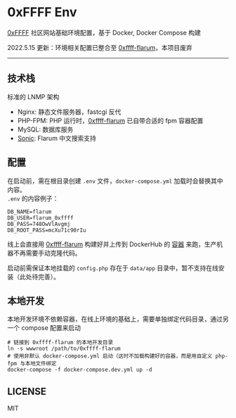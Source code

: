 # 0xFFFF Env
[0xFFFF](https://0xffff.one) 社区网站基础环境配置，基于 Docker, Docker Compose 构建

2022.5.15 更新：环境相关配置已整合至 [0xffff-flarum](https://github.com/0xffff-one/0xffff-flarum)，本项目废弃

---------

## 技术栈
标准的 LNMP 架构
* Nginx: 静态文件服务器，fastcgi 反代
* PHP-FPM: PHP 运行时，[0xffff-flarum](https://github.com/0xffff-one/0xffff-flarum) 已自带合适的 fpm 容器配置
* MySQL: 数据库服务
* [Sonic](https://github.com/ganuonglachanh/flarum-sonic): Flarum 中文搜索支持

## 配置
在启动前，需在根目录创建 `.env` 文件，`docker-compose.yml` 加载时会替换其中内容。  
`.env` 的内容例子：
```
DB_NAME=flarum
DB_USER=flarum_0xffff
DB_PASS=748OwVlAvgmj
DB_ROOT_PASS=mcXu71c90rIu
```

线上会直接用 [0xffff-flarum](https://github.com/0xffff-one/0xffff-flarum) 构建好并上传到 DockerHub 的 [容器](https://hub.docker.com/r/zgq354/0xffff-flarum) 来跑，生产机器不再需要手动克隆代码。

启动前需保证本地挂载的 `config.php` 存在于 `data/app` 目录中，暂不支持在线安装（此处待完善）。

## 本地开发
本地开发环境不依赖容器，在线上环境的基础上，需要单独绑定代码目录，通过另一个 compose 配置来启动
```
# 链接到 0xffff-flarum 的本地开发目录
ln -s wwwroot /path/to/0xffff-flarum
# 使用非默认 docker-compose.yml 启动（这时不加载构建好的容器，而是用自定义 php-fpm 与本地文件绑定
docker-compose -f docker-compose.dev.yml up -d
```

## LICENSE
MIT
